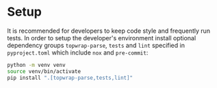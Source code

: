 # Setup

It is recommended for developers to keep code style and frequently run tests.
In order to setup the developer's environment install optional dependency groups `topwrap-parse`, `tests` and `lint` specified in `pyproject.toml` which include `nox` and `pre-commit`:

```bash
python -m venv venv
source venv/bin/activate
pip install ".[topwrap-parse,tests,lint]"
```
